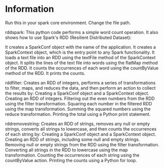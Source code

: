 # Information
Run this in your spark core environment. Change the file path.

rddspark:
This python code performs a simple word count operation. It also shows how to use Spark's RDD (Resilient Distributed Dataset):

It creates a SparkConf object with the name of the application.
It creates a SparkContext object, which is the entry point to any Spark functionality.
It loads a text file into an RDD using the textFile method of the SparkContext object.
It splits the lines of the text file into words using the flatMap method of the RDD.
It counts the occurrences of each word using the countByValue method of the RDD.
It prints the counts.

rddfilter:
Creates an RDD of integers, performs a series of transformations to filter, maps, and reduces the data, and then perform an action to collect the results by:
Creating a SparkConf object and a SparkContext object.
Creating an RDD of integers.
Filtering out the even numbers from the RDD using the filter transformation.
Squaring each number in the filtered RDD using the map transformation.
Summing the squared numbers using the reduce transformation.
Printing the total using a Python print statement.

rddremovestring:
Creates an RDD of strings, removes any null or empty strings, converts all strings to lowercase, and then counts the occurrences of each string by:
Creating a SparkConf object and a SparkContext object.
Creating an RDD of strings, including some null and empty strings.
Removing null or empty strings from the RDD using the filter transformation.
Converting all strings in the RDD to lowercase using the map transformation.
Counting the occurrences of each string using the countByValue action.
Printing the counts using a Python for loop.

